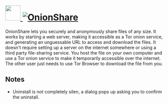 # [<img src="https://cdn.rawgit.com/AdmiringWorm/chocolatey-packages/738d932e0f7d49eef51c39aae296b7346de6ed41/icons/onionshare.png" height="48" width="48" /> ![OnionShare](https://img.shields.io/chocolatey/v/onionshare.svg?label=OnionShare&style=for-the-badge)](https://chocolatey.org/packages/onionshare)

OnionShare lets you securely and anonymously share files of any size. It works by starting a web server, making it accessible as a Tor onion service, and generating an unguessable URL to access and download the files. It doesn't require setting up a server on the internet somewhere or using a third party file-sharing service. You host the file on your own computer and use a Tor onion service to make it temporarily accessible over the internet. The other user just needs to use Tor Browser to download the file from you.

## Notes
- Uninstall is not completely silen, a dialog pops up asking you to confirm the uninstall.
